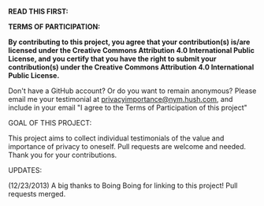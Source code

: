 **READ THIS FIRST:**

**TERMS OF PARTICIPATION:**

**By contributing to this project, you agree that your contribution(s) is/are licensed under the Creative Commons Attribution 4.0 International Public License, and you certify that you have the right to submit your contribution(s) under the Creative Commons Attribution 4.0 International Public License.**

Don't have a GitHub account? Or do you want to remain anonymous? Please email me your testimonial at privacyimportance@nym.hush.com, and include in your email "I agree to the Terms of Participation of this project"

GOAL OF THIS PROJECT:

This project aims to collect individual testimonials of the value and importance of privacy to oneself. Pull requests are welcome and needed. Thank you for your contributions.

UPDATES:

(12/23/2013) A big thanks to Boing Boing for linking to this project! Pull requests merged.
